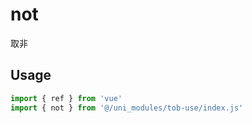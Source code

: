 # not

取非

## Usage

```js
import { ref } from 'vue'
import { not } from '@/uni_modules/tob-use/index.js'


```

